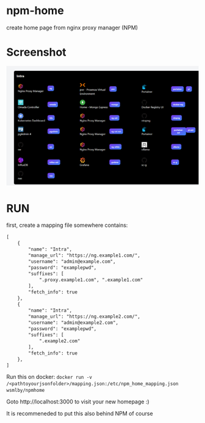 # npm-home
create home page from nginx proxy manager (NPM)

# Screenshot
![alt text](https://github.com/wsmlby/npm-home/blob/main/npmhome.png?raw=true)

# RUN
first, create a mapping file somewhere contains:
```
[
    {
        "name": "Intra",
        "manage_url": "https://ng.example1.com/",
        "username": "admin@example.com",
        "password": "examplepwd",
        "suffixes": [
            ".proxy.example1.com", ".example1.com"
        ],
        "fetch_info": true
    },
    {
        "name": "Intra",
        "manage_url": "https://ng.example2.com/",
        "username": "admin@example2.com",
        "password": "examplepwd",
        "suffixes": [
            ".example2.com"
        ],
        "fetch_info": true
    },
]
```
Run this on docker:
`docker run -v /<pathtoyourjsonfolder>/mapping.json:/etc/npm_home_mapping.json wsmlby/npmhome`

Goto http://localhost:3000 to visit your new homepage :)

It is recommeneded to put this also behind NPM of course